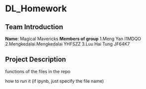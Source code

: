 # DL_Homework 
## Team Introduction
**Name**: Magical Mavericks
**Members of group**
1.Meng Yan I1MDQO
2.Mengkedalai.Mengkedalai YHFSZZ
3.Luu Hai Tung JF64K7

## Project Description

functions of the files in the repo

how to run it (if ipynb, just specify the file name) 

